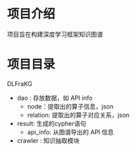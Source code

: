 # 项目介绍
项目旨在构建深度学习框架知识图谱

# 项目目录
DLFraKG
- dao : 存放数据，如 API info
  - node：提取出的算子信息，json
  - relation: 提取出的算子对应关系，json
- result: 生成的cypher语句
  - api_info: 从图谱导出的 API 信息
- crawler : 知识抽取模块

